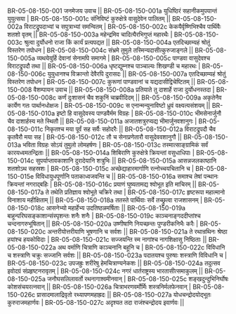 BR-05-08-150-001  	जनमेजय उवाच ||
BR-05-08-150-001a	युधिष्ठिरं सहानीकमुपयान्तं युयुत्सया |
BR-05-08-150-001c	संनिविष्टं कुरुक्षेत्रे वासुदेवेन पालितम् ||
BR-05-08-150-002a	विराटद्रुपदाभ्यां च सपुत्राभ्यां समन्वितम् |
BR-05-08-150-002c	केकयैर्वृष्णिभिश्चैव पार्थिवैः शतशो वृतम् ||
BR-05-08-150-003a	महेन्द्रमिव चादित्यैरभिगुप्तं महारथैः |
BR-05-08-150-003c	श्रुत्वा दुर्योधनो राजा किं कार्यं प्रत्यपद्यत ||
BR-05-08-150-004a	एतदिच्छाम्यहं श्रोतुं विस्तरेण तपोधन |
BR-05-08-150-004c	संभ्रमे तुमुले तस्मिन्यदासीत्कुरुजाङ्गले ||
BR-05-08-150-005a	व्यथयेयुर्हि देवानां सेनामपि समागमे |
BR-05-08-150-005c	पाण्डवा वासुदेवश्च विराटद्रुपदौ तथा ||
BR-05-08-150-006a	धृष्टद्युम्नश्च पाञ्चाल्यः शिखण्डी च महारथः |
BR-05-08-150-006c	युयुधानश्च विक्रान्तो देवैरपि दुरासदः ||
BR-05-08-150-007a	एतदिच्छाम्यहं श्रोतुं विस्तरेण तपोधन |
BR-05-08-150-007c	कुरूणां पाण्डवानां च यद्यदासीद्विचेष्टितम् ||
BR-05-08-150-008  	वैशम्पायन उवाच ||
BR-05-08-150-008a	प्रतियाते तु दाशार्हे राजा दुर्योधनस्तदा |
BR-05-08-150-008c	कर्णं दुःशासनं चैव शकुनिं चाब्रवीदिदम् ||
BR-05-08-150-009a	अकृतेनैव कार्येण गतः पार्थानधोक्षजः |
BR-05-08-150-009c	स एनान्मन्युनाविष्टो ध्रुवं वक्ष्यत्यसंशयम् ||
BR-05-08-150-010a	इष्टो हि वासुदेवस्य पाण्डवैर्मम विग्रहः |
BR-05-08-150-010c	भीमसेनार्जुनौ चैव दाशार्हस्य मते स्थितौ ||
BR-05-08-150-011a	अजातशत्रुरप्यद्य भीमार्जुनवशानुगः |
BR-05-08-150-011c	निकृतश्च मया पूर्वं सह सर्वैः सहोदरैः ||
BR-05-08-150-012a	विराटद्रुपदौ चैव कृतवैरौ मया सह |
BR-05-08-150-012c	तौ च सेनाप्रणेतारौ वासुदेववशानुगौ ||
BR-05-08-150-013a	भविता विग्रहः सोऽयं तुमुलो लोमहर्षणः |
BR-05-08-150-013c	तस्मात्साङ्ग्रामिकं सर्वं कारयध्वमतन्द्रिताः ||
BR-05-08-150-014a	शिबिराणि कुरुक्षेत्रे क्रियन्तां वसुधाधिपाः |
BR-05-08-150-014c	सुपर्याप्तावकाशानि दुरादेयानि शत्रुभिः ||
BR-05-08-150-015a	आसन्नजलकाष्ठानि शतशोऽथ सहस्रशः |
BR-05-08-150-015c	अच्छेद्याहारमार्गाणि रत्नोच्चयचितानि च |
BR-05-08-150-015e 	विविधायुधपूर्णानि पताकाध्वजवन्ति च ||
BR-05-08-150-016a	समाश्च तेषां पन्थानः क्रियन्तां नगराद्बहिः |
BR-05-08-150-016c	प्रयाणं घुष्यतामद्य श्वोभूत इति माचिरम् ||
BR-05-08-150-017a	ते तथेति प्रतिज्ञाय श्वोभूते चक्रिरे तथा |
BR-05-08-150-017c	हृष्टरूपा महात्मानो विनाशाय महीक्षिताम् ||
BR-05-08-150-018a	ततस्ते पार्थिवाः सर्वे तच्छ्रुत्वा राजशासनम् |
BR-05-08-150-018c	आसनेभ्यो महार्हेभ्य उदतिष्ठन्नमर्षिताः ||
BR-05-08-150-019a	बाहून्परिघसङ्काशान्संस्पृशन्तः शनैः शनैः |
BR-05-08-150-019c	काञ्चनाङ्गददीप्तांश्च चन्दनागरुभूषितान् ||
BR-05-08-150-020a	उष्णीषाणि नियच्छन्तः पुण्डरीकनिभैः करैः |
BR-05-08-150-020c	अन्तरीयोत्तरीयाणि भूषणानि च सर्वशः ||
BR-05-08-150-021a	ते रथान्रथिनः श्रेष्ठा हयांश्च हयकोविदाः |
BR-05-08-150-021c	सज्जयन्ति स्म नागांश्च नागशिक्षासु निष्ठिताः ||
BR-05-08-150-022a	अथ वर्माणि चित्राणि काञ्चनानि बहूनि च |
BR-05-08-150-022c	विविधानि च शस्त्राणि चक्रुः सज्जानि सर्वशः ||
BR-05-08-150-023a	पदातयश्च पुरुषाः शस्त्राणि विविधानि च |
BR-05-08-150-023c	उपजह्रुः शरीरेषु हेमचित्राण्यनेकशः ||
BR-05-08-150-024a	तदुत्सव इवोदग्रं संप्रहृष्टनरावृतम् |
BR-05-08-150-024c	नगरं धार्तराष्ट्रस्य भारतासीत्समाकुलम् ||
BR-05-08-150-025a	जनौघसलिलावर्तो रथनागाश्वमीनवान् |
BR-05-08-150-025c	शङ्खदुन्दुभिनिर्घोषः कोशसंचयरत्नवान् ||
BR-05-08-150-026a	चित्राभरणवर्मोर्मिः शस्त्रनिर्मलफेनवान् | 
BR-05-08-150-026c	प्रासादमालाद्रिवृतो रथ्यापणमहाह्रदः ||
BR-05-08-150-027a	योधचन्द्रोदयोद्भूतः कुरुराजमहार्णवः |
BR-05-08-150-027c	अदृश्यत तदा राजंश्चन्द्रोदय इवार्णवः ||
